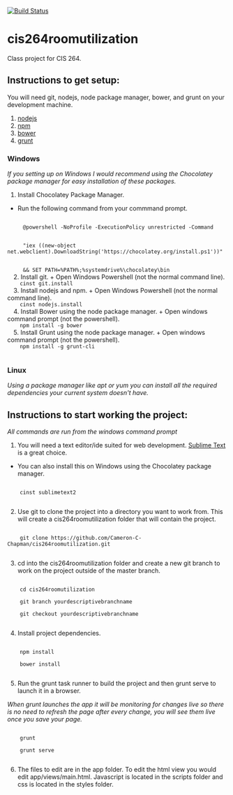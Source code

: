 [![Build Status](https://travis-ci.org/Cameron-C-Chapman/cis264roomutilization.svg?branch=camerondev)](https://travis-ci.org/Cameron-C-Chapman/cis264roomutilization)

cis264roomutilization
=====================

Class project for CIS 264.

Instructions to get setup:
--------------------------

You will need git, nodejs, node package manager, bower, and grunt on your development machine.

1. [nodejs](http://nodejs.org/)
2. [npm](https://npmjs.org/doc/README.html)
3. [bower](http://bower.io/)
4. [grunt](http://gruntjs.com/getting-started)

### Windows
*If you setting up on Windows I would recommend using the Chocolatey package manager for easy installation of these packages.*

1. Install Chocolatey Package Manager. 
  + Run the following command from your commmand prompt.

  <code>
     @powershell -NoProfile -ExecutionPolicy unrestricted -Command 
  </code><br />
  <code>
     "iex ((new-object net.webclient).DownloadString('https://chocolatey.org/install.ps1'))" 
  </code><br />
  <code>
     && SET PATH=%PATH%;%systemdrive%\chocolatey\bin
  </code>
2. Install git.
  + Open Windows Powershell (not the normal command line).

  <code>
    cinst git.install
  </code>
3. Install nodejs and npm.
  + Open Windows Powershell (not the normal command line).

  <code>
    cinst nodejs.install
  </code>
4. Install Bower using the node package manager.
  + Open windows command prompt (not the powershell).

  <code>
    npm install -g bower
  </code>
5. Install Grunt using the node package manager.
  + Open windows command prompt (not the powershell).

  <code>
    npm install -g grunt-cli
  </code>

### Linux
*Using a package manager like apt or yum you can install all the required dependencies your current system doesn't have.*


Instructions to start working the project:
------------------------------------------
*All commands are run from the windows command prompt*

1. You will need a text editor/ide suited for web development. [Sublime Text](http://www.sublimetext.com/) is a great choice.
  + You can also install this on Windows using the Chocolatey package manager.

  <code>
    cinst sublimetext2
  </code>

2. Use git to clone the project into a directory you want to work from. This will create a cis264roomutilization folder that will contain the project.

  <code>
    git clone https://github.com/Cameron-C-Chapman/cis264roomutilization.git
  </code>

3. cd into the cis264roomutilization folder and create a new git branch to work on the project outside of the master branch.

  <code>
    cd cis264roomutilization
  </code>

  <code>
    git branch yourdescriptivebranchname
  </code>

  <code>
    git checkout yourdescriptivebranchname
  </code>

4. Install project dependencies.

  <code>
    npm install
  </code>

  <code>
    bower install
  </code>

5. Run the grunt task runner to build the project and then grunt serve to launch it in a browser.

  *When grunt launches the app it will be monitoring for changes live so there is no need to refresh the page after every change, you will see them live once you save your page.*

  <code>
    grunt
  </code>

  <code>
    grunt serve
  </code>

6. The files to edit are in the app folder. To edit the html view you would edit app/views/main.html. Javascript is located in the scripts folder and css is located in the styles folder.